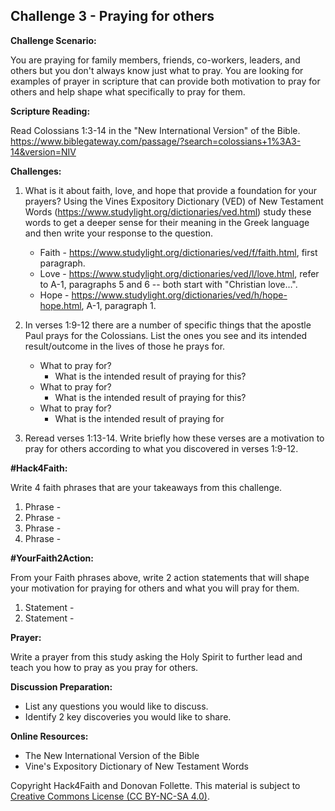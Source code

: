 ## **Challenge 3 - Praying for others**


**Challenge Scenario:**

You are praying for family members, friends, co-workers, leaders, and others but you don't always know just what to pray. You are looking for examples of prayer in scripture that can provide both motivation to pray for others and help shape what specifically to pray for them.

**Scripture Reading:**

Read Colossians 1:3-14 in the "New International Version" of the Bible. https://www.biblegateway.com/passage/?search=colossians+1%3A3-14&version=NIV 


**Challenges:**
1. What is it about faith, love, and hope that provide a foundation for your prayers? Using the Vines Expository Dictionary (VED) of New Testament Words (https://www.studylight.org/dictionaries/ved.html) study these words to get a deeper sense for their meaning in the Greek language and then write your response to the question. 
    - Faith - https://www.studylight.org/dictionaries/ved/f/faith.html, first paragraph.
    - Love - https://www.studylight.org/dictionaries/ved/l/love.html, refer to A-1, paragraphs 5 and 6 -- both start with "Christian love…". 
    - Hope - https://www.studylight.org/dictionaries/ved/h/hope-hope.html, A-1, paragraph 1.

1. In verses 1:9-12 there are a number of specific things that the apostle Paul prays for the Colossians. List the ones you see and its intended result/outcome in the lives of those he prays for.
    - What to pray for? 
        - What is the intended result of praying for this?
    - What to pray for? 
        - What is the intended result of praying for this?
    - What to pray for? 
        - What is the intended result of praying for 

1. Reread verses 1:13-14. Write briefly how these verses are a motivation to pray for others according to what you discovered in verses 1:9-12.

**#Hack4Faith:**

Write 4 faith phrases that are your takeaways from this challenge.
1. Phrase - 
1. Phrase - 
1. Phrase - 
1. Phrase - 

**#YourFaith2Action:**

From your Faith phrases above, write 2 action statements that will shape your motivation for praying for others and what you will pray for them.
1. Statement - 
1. Statement - 

**Prayer:**

Write a prayer from this study asking the Holy Spirit to further lead and teach you how to pray as you pray for others.

**Discussion Preparation:**
- List any questions you would like to discuss.
- Identify 2 key discoveries you would like to share.

**Online Resources:**
- The New International Version of the Bible
- Vine's Expository Dictionary of New Testament Words

Copyright Hack4Faith and Donovan Follette. This material is subject to [Creative Commons License (CC BY-NC-SA 4.0)](https://creativecommons.org/licenses/by-nc-sa/4.0/).




